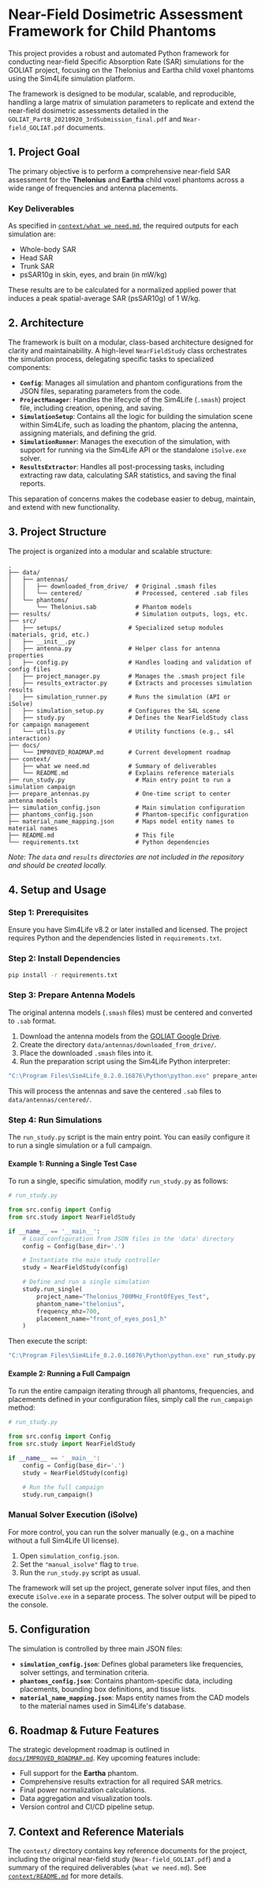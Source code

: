 # Near-Field Dosimetric Assessment Framework for Child Phantoms

This project provides a robust and automated Python framework for conducting near-field Specific Absorption Rate (SAR) simulations for the GOLIAT project, focusing on the Thelonius and Eartha child voxel phantoms using the Sim4Life simulation platform.

The framework is designed to be modular, scalable, and reproducible, handling a large matrix of simulation parameters to replicate and extend the near-field dosimetric assessments detailed in the `GOLIAT_PartB_20210920_3rdSubmission_final.pdf` and `Near-field_GOLIAT.pdf` documents.

## 1. Project Goal

The primary objective is to perform a comprehensive near-field SAR assessment for the **Thelonius** and **Eartha** child voxel phantoms across a wide range of frequencies and antenna placements.

### Key Deliverables

As specified in [`context/what we need.md`](context/what%20we%20need.md:1), the required outputs for each simulation are:
- Whole-body SAR
- Head SAR
- Trunk SAR
- psSAR10g in skin, eyes, and brain (in mW/kg)

These results are to be calculated for a normalized applied power that induces a peak spatial-average SAR (psSAR10g) of 1 W/kg.

## 2. Architecture

The framework is built on a modular, class-based architecture designed for clarity and maintainability. A high-level `NearFieldStudy` class orchestrates the simulation process, delegating specific tasks to specialized components:

-   **`Config`**: Manages all simulation and phantom configurations from the JSON files, separating parameters from the code.
-   **`ProjectManager`**: Handles the lifecycle of the Sim4Life (`.smash`) project file, including creation, opening, and saving.
-   **`SimulationSetup`**: Contains all the logic for building the simulation scene within Sim4Life, such as loading the phantom, placing the antenna, assigning materials, and defining the grid.
-   **`SimulationRunner`**: Manages the execution of the simulation, with support for running via the Sim4Life API or the standalone `iSolve.exe` solver.
-   **`ResultsExtractor`**: Handles all post-processing tasks, including extracting raw data, calculating SAR statistics, and saving the final reports.

This separation of concerns makes the codebase easier to debug, maintain, and extend with new functionality.

## 3. Project Structure

The project is organized into a modular and scalable structure:

```
.
├── data/
│   ├── antennas/
│   │   ├── downloaded_from_drive/  # Original .smash files
│   │   └── centered/               # Processed, centered .sab files
│   └── phantoms/
│       └── Thelonius.sab           # Phantom models
├── results/                        # Simulation outputs, logs, etc.
├── src/
│   ├── setups/                   # Specialized setup modules (materials, grid, etc.)
│   ├── __init__.py
│   ├── antenna.py                # Helper class for antenna properties
│   ├── config.py                 # Handles loading and validation of config files
│   ├── project_manager.py        # Manages the .smash project file
│   ├── results_extractor.py      # Extracts and processes simulation results
│   ├── simulation_runner.py      # Runs the simulation (API or iSolve)
│   ├── simulation_setup.py       # Configures the S4L scene
│   ├── study.py                  # Defines the NearFieldStudy class for campaign management
│   └── utils.py                  # Utility functions (e.g., s4l interaction)
├── docs/
│   └── IMPROVED_ROADMAP.md       # Current development roadmap
├── context/
│   ├── what we need.md           # Summary of deliverables
│   └── README.md                 # Explains reference materials
├── run_study.py                    # Main entry point to run a simulation campaign
├── prepare_antennas.py             # One-time script to center antenna models
├── simulation_config.json          # Main simulation configuration
├── phantoms_config.json            # Phantom-specific configuration
├── material_name_mapping.json      # Maps model entity names to material names
├── README.md                       # This file
└── requirements.txt                # Python dependencies
```

*Note: The `data` and `results` directories are not included in the repository and should be created locally.*

## 4. Setup and Usage

### Step 1: Prerequisites

Ensure you have Sim4Life v8.2 or later installed and licensed. The project requires Python and the dependencies listed in `requirements.txt`.

### Step 2: Install Dependencies

```bash
pip install -r requirements.txt
```

### Step 3: Prepare Antenna Models

The original antenna models (`.smash` files) must be centered and converted to `.sab` format.

1.  Download the antenna models from the [GOLIAT Google Drive](https://drive.google.com/drive/folders/1xymuIkKBqX-oDJ3VA3UCEaPuOGe2aDj5?usp=sharing).
2.  Create the directory `data/antennas/downloaded_from_drive/`.
3.  Place the downloaded `.smash` files into it.
4.  Run the preparation script using the Sim4Life Python interpreter:

```bash
"C:\Program Files\Sim4Life_8.2.0.16876\Python\python.exe" prepare_antennas.py
```
This will process the antennas and save the centered `.sab` files to `data/antennas/centered/`.

### Step 4: Run Simulations

The `run_study.py` script is the main entry point. You can easily configure it to run a single simulation or a full campaign.

#### Example 1: Running a Single Test Case

To run a single, specific simulation, modify `run_study.py` as follows:

```python
# run_study.py

from src.config import Config
from src.study import NearFieldStudy

if __name__ == '__main__':
    # Load configuration from JSON files in the 'data' directory
    config = Config(base_dir='.')

    # Instantiate the main study controller
    study = NearFieldStudy(config)

    # Define and run a single simulation
    study.run_single(
        project_name="Thelonius_700MHz_FrontOfEyes_Test",
        phantom_name="thelonius",
        frequency_mhz=700,
        placement_name="front_of_eyes_pos1_h"
    )
```

Then execute the script:
```bash
"C:\Program Files\Sim4Life_8.2.0.16876\Python\python.exe" run_study.py
```

#### Example 2: Running a Full Campaign

To run the entire campaign iterating through all phantoms, frequencies, and placements defined in your configuration files, simply call the `run_campaign` method:

```python
# run_study.py

from src.config import Config
from src.study import NearFieldStudy

if __name__ == '__main__':
    config = Config(base_dir='.')
    study = NearFieldStudy(config)

    # Run the full campaign
    study.run_campaign()
```

### Manual Solver Execution (iSolve)

For more control, you can run the solver manually (e.g., on a machine without a full Sim4Life UI license).

1.  Open `simulation_config.json`.
2.  Set the `"manual_isolve"` flag to `true`.
3.  Run the `run_study.py` script as usual.

The framework will set up the project, generate solver input files, and then execute `iSolve.exe` in a separate process. The solver output will be piped to the console.

## 5. Configuration

The simulation is controlled by three main JSON files:
-   **`simulation_config.json`**: Defines global parameters like frequencies, solver settings, and termination criteria.
-   **`phantoms_config.json`**: Contains phantom-specific data, including placements, bounding box definitions, and tissue lists.
-   **`material_name_mapping.json`**: Maps entity names from the CAD models to the material names used in Sim4Life's database.

## 6. Roadmap & Future Features

The strategic development roadmap is outlined in [`docs/IMPROVED_ROADMAP.md`](docs/IMPROVED_ROADMAP.md). Key upcoming features include:
-   Full support for the **Eartha** phantom.
-   Comprehensive results extraction for all required SAR metrics.
-   Final power normalization calculations.
-   Data aggregation and visualization tools.
-   Version control and CI/CD pipeline setup.

## 7. Context and Reference Materials

The `context/` directory contains key reference documents for the project, including the original near-field study (`Near-field_GOLIAT.pdf`) and a summary of the required deliverables (`what we need.md`). See [`context/README.md`](context/README.md) for more details.